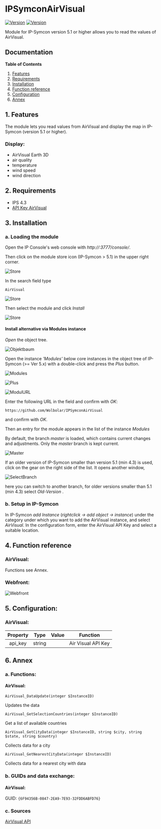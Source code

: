 # IPSymconAirVisual
[![Version](https://img.shields.io/badge/Symcon-PHPModule-red.svg)](https://www.symcon.de/service/dokumentation/entwicklerbereich/sdk-tools/sdk-php/)
[![Version](https://img.shields.io/badge/Symcon%20Version-%3E%205.1-green.svg)](https://www.symcon.de/en/service/documentation/installation/)

Module for IP-Symcon version 5.1 or higher allows you to read the values of AirVisual.

## Documentation

**Table of Contents**

1. [Features](#1-features)
2. [Requirements](#2-requirements)
3. [Installation](#3-installation)
4. [Function reference](#4-functionreference)
5. [Configuration](#5-configuration)
6. [Annex](#6-annex)

## 1. Features

The module lets you read values from AirVisual and display the map in IP-Symcon (version 5.1 or higher).

### Display:

- AirVisual Earth 3D
- air quality
- temperature
- wind speed
- wind direction

## 2. Requirements

 - IPS 4.3
 - [API Key AirVisual](https://www.airvisual.com/api "API Key AirVisual")

## 3. Installation

### a. Loading the module

Open the IP Console's web console with _http://<IP-Symcon IP>:3777/console/_.

Then click on the module store icon (IP-Symcon > 5.1) in the upper right corner.

![Store](img/store_icon.png?raw=true "open store")

In the search field type

```
AirVisual
```  


![Store](img/module_store_search_en.png?raw=true "module search")

Then select the module and click _Install_

![Store](img/install_en.png?raw=true "install")


#### Install alternative via Modules instance

_Open_ the object tree.

![Objektbaum](img/object_tree.png?raw=true "object tree")	

Open the instance _'Modules'_ below core instances in the object tree of IP-Symcon (>= Ver 5.x) with a double-click and press the _Plus_ button.

![Modules](img/modules.png?raw=true "modules")	

![Plus](img/plus.png?raw=true "Plus")	

![ModulURL](img/add_module.png?raw=true "Add Module")
 
Enter the following URL in the field and confirm with _OK_:


```	
https://github.com/Wolbolar/IPSymconAirVisual
```
    
and confirm with _OK_.    
    
Then an entry for the module appears in the list of the instance _Modules_

By default, the branch _master_ is loaded, which contains current changes and adjustments.
Only the _master_ branch is kept current.

![Master](img/master.png?raw=true "master") 

If an older version of IP-Symcon smaller than version 5.1 (min 4.3) is used, click on the gear on the right side of the list.
It opens another window,

![SelectBranch](img/select_branch_en.png?raw=true "select branch") 

here you can switch to another branch, for older versions smaller than 5.1 (min 4.3) select _Old-Version_ .

### b.  Setup in IP-Symcon

In IP-Symcon _add Instance_ (_rightclick -> add object -> instance_) under the category under which you want to add the AirVisual instance,
and select _AirVisual_.
In the configuration form, enter the AirVisual API Key and select a suitable location.


## 4. Function reference

### AirVisual:

Functions see Annex.

### Webfront:
	
![Webfront](img/AirVisual.png?raw=true "Webfront")

## 5. Configuration:

### AirVisual:

| Property    | Type    | Value        | Function                                  |
| :---------: | :-----: | :----------: | :---------------------------------------: |
| api_key     | string  |              | Air Visual API Key                        |

## 6. Annex

###  a. Functions:

#### AirVisual:

`AirVisual_DataUpdate(integer $InstanceID)`

Updates the data

`AirVisual_GetSelectionCountries(integer $InstanceID)`

Get a list of available countries

`AirVisual_GetCityData(integer $InstanceID, string $city, string $state, string $country)`

Collects data for a city

`AirVisual_GetNearestCityData(integer $InstanceID)`

Collects data for a nearest city with data

###  b. GUIDs and data exchange:

#### AirVisual:

GUID: `{6F94356B-0847-2EA9-7E93-32FDD6ABFD76}` 

### c. Sources

[AirVisual API](https://www.airvisual.com/api "AirVisual API")



